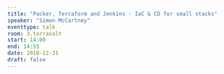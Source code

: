 ```yaml
---
title: "Packer, Terraform and Jenkins - IaC & CD for small stacks"
speaker: "Simon McCartney"
eventtype: talk
room: 3.terrasalt
start: 14:00
end: 14:55
date: 2018-12-31
draft: false
---
```

